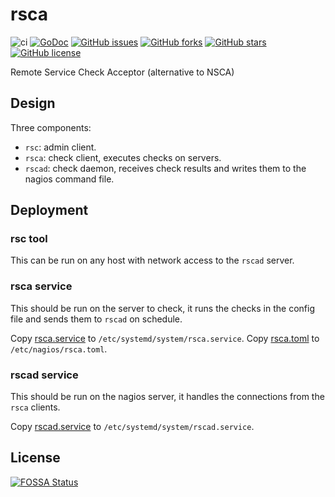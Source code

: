# rsca

![ci](https://github.com/na4ma4/rsca/workflows/ci/badge.svg)
[![GoDoc](https://godoc.org/github.com/na4ma4/rsca/?status.svg)](https://godoc.org/github.com/na4ma4/rsca)
[![GitHub issues](https://img.shields.io/github/issues/na4ma4/rsca)](https://github.com/na4ma4/rsca/issues)
[![GitHub forks](https://img.shields.io/github/forks/na4ma4/rsca)](https://github.com/na4ma4/rsca/network)
[![GitHub stars](https://img.shields.io/github/stars/na4ma4/rsca)](https://github.com/na4ma4/rsca/stargazers)
[![GitHub license](https://img.shields.io/github/license/na4ma4/rsca)](https://github.com/na4ma4/rsca/blob/main/LICENSE)

Remote Service Check Acceptor (alternative to NSCA)

## Design

Three components:

- `rsc`: admin client.
- `rsca`: check client, executes checks on servers.
- `rscad`: check daemon, receives check results and writes them to the nagios command file.

## Deployment

### rsc tool

This can be run on any host with network access to the `rscad` server.

### rsca service

This should be run on the server to check, it runs the checks in the config file and sends them to `rscad` on schedule.

Copy [rsca.service](systemd/client/rsca.service) to `/etc/systemd/system/rsca.service`.
Copy [rsca.toml](test/rsca.toml) to `/etc/nagios/rsca.toml`.

### rscad service

This should be run on the nagios server, it handles the connections from the `rsca` clients.

Copy [rscad.service](systemd/server/rscad.service) to `/etc/systemd/system/rscad.service`.

## License

[![FOSSA Status](https://app.fossa.com/api/projects/git%2Bgithub.com%2Fna4ma4%2Frsca.svg?type=large)](https://app.fossa.com/projects/git%2Bgithub.com%2Fna4ma4%2Frsca?ref=badge_large)
